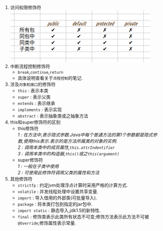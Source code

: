 1. 访问权限修饰符  
   ![](assets/markdown-img-paste-20190810120517827.png)  
1. 中断流程控制修饰符  
   - `break`,`continue`,`return`  
   - 具体说明查看关于`流程控制`的笔记.  
1. 涉及`对象和接口`的修饰符  
   - `this` : 表示本类  
   - `super` : 表示父类  
   - `extends` : 表示继承  
   - `implements` : 表示实现  
   - `abstract` : 表示抽象类或之抽象方法  
1. this和super修饰符的区别  
   - this修饰符  
     _1 : 在方法中,表示隐式参数.Java中每个普通方法的第1个参数都是隐式参数,使用this表示.表示的是方法所属类的对象的实例._  
     _2 : 调用本类中的成员属性,`this.attrIndentifier`_  
     _3 : 调用本类中的构造器,`this()`或之`this(argument)`_  
   - super修饰符  
     _1 : 一般在子类中使用_  
     _2 : 可使用此修饰符调用父类的属性和方法_  
1. 其他修饰符  
   - `strictfp` : 约定jvm处理浮点计算时采用严格的计算方式.  
   - `volatile` : 并发线程处理中设置共享变量.  
   - `import` : 导入借用的外部类(可批量导入).  
   - `package` : 将本类打包到指定的jar包中.  
   - `import static` : 静态导入,jdk1\.5的新特性.  
   - `final` : 修饰类表示此类所有状态不可变;修饰方法表示此方法不可被`@Override`;修饰属性表示常量.  
